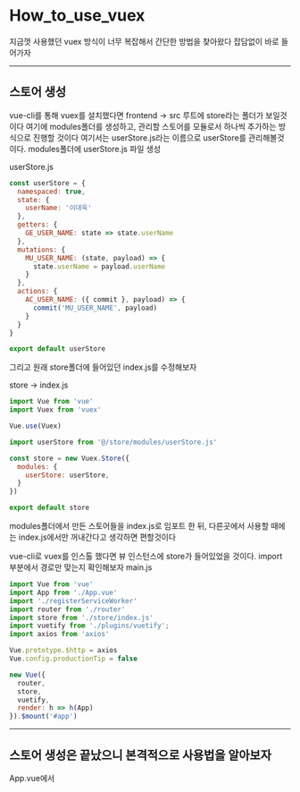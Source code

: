 # How_to_use_vuex

지금껏 사용했던 vuex 방식이 너무 복잡해서 간단한 방법을 찾아왔다
잡담없이 바로 들어가자

---

## 스토어 생성

vue-cli를 통해 vuex를 설치했다면 frontend → src 루트에 store라는 폴더가 보일것이다
여기에 modules폴더를 생성하고, 관리할 스토어를 모듈로서 하나씩 추가하는 방식으로 진행할 것이다
여기서는 userStore.js라는 이름으로 userStore를 관리해볼것이다.
modules폴더에 userStore.js 파일 생성

userStore.js

```jsx
const userStore = {
  namespaced: true,
  state: {
    userName: '이대욱'
  },
  getters: {
    GE_USER_NAME: state => state.userName
  },
  mutations: {
    MU_USER_NAME: (state, payload) => {
      state.userName = payload.userName
    }
  },
  actions: {
    AC_USER_NAME: ({ commit }, payload) => {
      commit('MU_USER_NAME', payload)
    }
  }
}

export default userStore
```

그리고 원래 store폴더에 들어있던 index.js를 수정해보자

store -> index.js

```jsx
import Vue from 'vue'
import Vuex from 'vuex'

Vue.use(Vuex)

import userStore from '@/store/modules/userStore.js'

const store = new Vuex.Store({
  modules: {
    userStore: userStore,
  }
})

export default store
```
modules폴더에서 만든 스토어들을 index.js로 임포트 한 뒤, 다른곳에서 사용할 때에는 
index.js에서만 꺼내간다고 생각하면 편할것이다


vue-cli로 vuex를 인스톨 했다면 뷰 인스턴스에 store가 들어있었을 것이다.
import 부분에서 경로만 맞는지 확인해보자
main.js

```jsx
import Vue from 'vue'
import App from './App.vue'
import './registerServiceWorker'
import router from './router'
import store from './store/index.js'
import vuetify from './plugins/vuetify';
import axios from 'axios'

Vue.prototype.$http = axios
Vue.config.productionTip = false

new Vue({
  router,
  store,
  vuetify,
  render: h => h(App)
}).$mount('#app')
```

---

## 스토어 생성은 끝났으니 본격적으로 사용법을 알아보자

App.vue에서 <script> 부분만 떼어왔다
  
App.vue

```jsx
<script>
// vuex 라이브러리에서 mapActions, mapGetters 함수를 가져온다.
import { mapActions, mapGetters } from 'vuex'

const userStore = 'userStore'

export default {
  name: 'App',
  data() {
    return {
      userName: ''
    }
  },
  computed: {
    /*
      mapGetter는 store의 getters를 가져온다.

      네임스페이스를 사용하기 때문에 키 이름을 넣는다 (userStore)

      2가지 방식으로 가져올 수 있다
      1) 이름 지정해서 가져오기
      2) getters 이름 그대로 사용해서 가져오기
    */
    // 1) 이름 지정해서 가져오기
    ...mapGetters(userStore, {
      storeUserName: 'GE_USER_NAME'
    }),

    // 2) getters 이름 그대로 사용해서 가져오기, 이걸 선호한다 
    ...mapGetters(userStore, [
      'GE_USER_NAME'
    ]),
  },
  watch: {
    // getters에 watch를 걸 수 있다
    GE_USER_NAME(val) {
      this.userName = val
    }
  },  
  created() {
    this.userName = this.GE_USER_NAME
  },
  methods: {
    /*
      mapGetter는 store의 getters를 가져온다

      네임스페이스를 사용하기 때문에 키 이름을 적는다. (userStore)

      2가지 방식으로 가져올 수 있다
      1) 이름 지정해서 가져오기
      2) getters 이름 그대로 사용해서 가져오기      

      개인의 취향이지만, getters 이름 그대로 사용하는 것을 추천.

      다른 메소드 이름으로 매핑 예를 들면, setUserName: AC_USER_NAME 하면,
      setUserName 함수가 나중에는 스토어 함수인지, 현재 파일의 함수인지 헷갈리는 경우가 있다.
    */
    ...mapActions(userStore, [
      'AC_USER_NAME'
    ]),
    // 버튼을 클릭하면 수행.
    searchName() {
      const payload = {
        userName: this.userName
      }
      // store의 userName을 변경.
      this.AC_USER_NAME(payload)
    }
  }
}
</script>
```

위의 방법으로 사용할 수 있다

---

## 새로고침 되어도 상태를 기억하기 위한 패키지

새로고침하면 스토어에 저장된 데이터가 증발하므로 새로고침해도 유지시키기 위해 아래 패키지가 필요하다

`npm i vuex-persistedstate`

frontend → src → store → index.js

```jsx
import Vue from 'vue'
import Vuex from 'vuex'
import createPersistedState from "vuex-persistedstate";

Vue.use(Vuex)

import userStore from '@/store/modules/userStore.js'
import operationStore from '@/store/modules/operationStore.js'

const store = new Vuex.Store({
  modules: {
    userStore: userStore,
    operationStore: operationStore,
  },
  plugins: [createPersistedState()],
})

export default store
```
